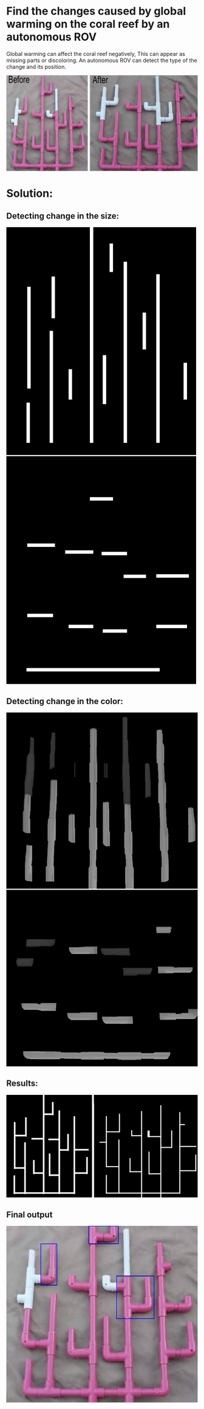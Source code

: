 # Find the changes caused by global warming on the coral reef by an autonomous ROV

Global warming can affect the coral reef negatively, This can appear as missing parts or discoloring. An autonomous ROV can detect the type of the change and its position.

![](https://github.com/Muhameddemadd/Find-the-difference-between-two-images/blob/master/collage1.jpg)


# Solution:

## Detecting change in the size:

<p align="left">
  <img src="https://github.com/Muhameddemadd/Find-the-difference-between-two-images/blob/master/Vertical.jpg" />
  <img src="https://github.com/Muhameddemadd/Find-the-difference-between-two-images/blob/master/Horizontal.jpg" />
</p>



## Detecting change in the color:
![](https://github.com/Muhameddemadd/Find-the-difference-between-two-images/blob/master/vertical_tubes.png)
![](https://github.com/Muhameddemadd/Find-the-difference-between-two-images/blob/master/horizontal_tubes.png)

## Results:

![](https://github.com/Muhameddemadd/Find-the-difference-between-two-images/blob/master/collage%202.jpg)

## Final output

![](https://github.com/Muhameddemadd/Find-the-difference-between-two-images/blob/master/result.jpg)








